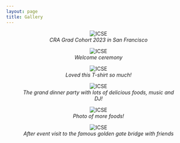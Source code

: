 ```yaml
---
layout: page
title: Gallery
---
```


<figure style="text-align: center;">
  <img src="../assets/photo/CRA-1.jpg" alt="ICSE" style="max-width: 80%;" />
  <figcaption style="font-style: italic;">CRA Grad Cohort 2023 in San Francisco</figcaption>
</figure>

<figure style="text-align: center;">
  <img src="../assets/photo/CRA-2.jpg" alt="ICSE" style="max-width: 80%;" />
  <figcaption style="font-style: italic;">Welcome ceremony</figcaption>
</figure>


<figure style="text-align: center;">
  <img src="../assets/photo/CRA-3.jpg" alt="ICSE" style="max-width: 80%;" />
  <figcaption style="font-style: italic;">Loved this T-shirt so much!</figcaption>
</figure>



<figure style="text-align: center;">
  <img src="../assets/photo/CRA-4.jpg" alt="ICSE" style="max-width: 80%;" />
  <figcaption style="font-style: italic;">The grand dinner party with lots of delicious foods, music and DJ! </figcaption>
</figure>

<figure style="text-align: center;">
  <img src="../assets/photo/CRA-6.jpg" alt="ICSE" style="max-width: 80%;" />
  <figcaption style="font-style: italic;">Photo of more foods!</figcaption>
</figure>


<figure style="text-align: center;">
  <img src="../assets/photo/CRA-5.jpg" alt="ICSE" style="max-width: 80%;" />
  <figcaption style="font-style: italic;">After event visit to the famous golden gate bridge with friends</figcaption>
</figure>

